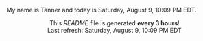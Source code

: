 My name is Tanner and today is Saturday, August 9, 10:09 PM EDT.

<p align="center">This <i>README</i> file is generated <b>every 3 hours</b>!</br>Last refresh: Saturday, August 9, 10:09 PM EDT<br /></p>
